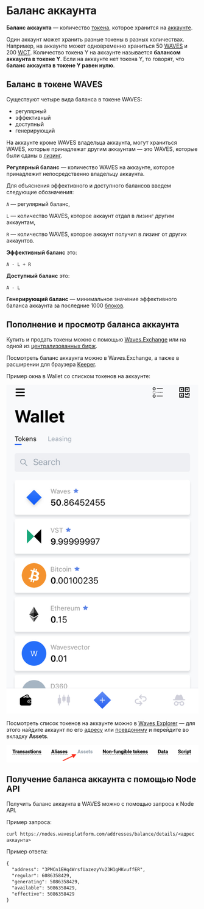 # Баланс аккаунта

**Баланс аккаунта** — количество [токена](/ru/blockchain/token), которое хранится на [аккаунте](/ru/blockchain/account).

Один аккаунт может хранить разные токены в разных количествах. Например, на аккаунте может одновременно храниться 50 [WAVES](/ru/blockchain/token/waves) и 200 [WCT](/ru/blockchain/token/wct). Количество токена Y на аккаунте называется **балансом аккаунта в токене Y**. Если на аккаунте нет токена Y, то говорят, что **баланс аккаунта в токене Y равен нулю**.

## Баланс в токене WAVES

Существуют четыре вида баланса в токене WAVES:

* регулярный
* эффективный
* доступный
* генерирующий

На аккаунте кроме WAVES владельца аккаунта, могут храниться WAVES, которые принадлежат другим аккаунтам — это WAVES, которые были сданы в [лизинг](/ru/blockchain/leasing).

**Регулярный баланс** — количество WAVES на аккаунте, которое принадлежит непосредственно владельцу аккаунта.

Для объяснения эффективного и доступного балансов введем следующие обозначения:

`A` — регулярный баланс,

`L` — количество WAVES, которое аккаунт отдал в лизинг другим аккаунтам,

`R` — количество WAVES, которое аккаунт получил в лизинг от других аккаунтов.

**Эффективный баланс** это:

```
A - L + R
```

**Доступный баланс** это:

```
A - L
```

**Генерирующий баланс** — минимальное значение эффективного баланса аккаунта за последние 1000 [блоков](/ru/blockchain/block).

## Пополнение и просмотр баланса аккаунта

Купить и продать токены можно с помощью [Waves.Exchange](https://waves.exchange/) или на одной из [централизованных бирж](https://coinmarketcap.com/currencies/waves/#markets).

Посмотреть баланс аккаунта можно в Waves.Exchange, а также в расширении для браузера [Keeper](https://docs.waves.exchange/ru/waves-keeper/).

Пример окна в Wallet со списком токенов на аккаунте:

![](./_assets/account-balance.png)

Посмотреть список токенов на аккаунте можно в [Waves Explorer](https://wavesexplorer.com) — для этого найдите аккаунт по его [адресу](/ru/blockchain/account/address) или [псевдониму](/ru/blockchain/account/alias) и перейдите во вкладку **Assets**.

![](./_assets/account.png)

## Получение баланса аккаунта с помощью Node API

Получить баланс аккаунта в WAVES можно с помощью запроса к Node API.

Пример запроса:

```
curl https://nodes.wavesplatform.com/addresses/balance/details/<адрес аккаунта>
```

Пример ответа:

```
{
  "address": "3PMCn1EHq4WrsfUazezyYu23H1gHKvuffER",
  "regular": 6086358429,
  "generating": 5086358429,
  "available": 5086358429,
  "effective": 5086358429
}
```
